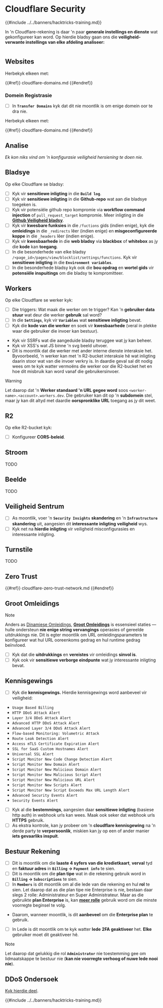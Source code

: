 # Cloudflare Security

{{#include ../../banners/hacktricks-training.md}}

In 'n Cloudflare-rekening is daar 'n paar **generale instellings en dienste** wat gekonfigureer kan word. Op hierdie bladsy gaan ons die **veiligheid-verwante instellings van elke afdeling analiseer:**

<figure><img src="../../images/image (117).png" alt=""><figcaption></figcaption></figure>

## Websites

Herbekyk elkeen met:

{{#ref}}
cloudflare-domains.md
{{#endref}}

### Domein Registrasie

- [ ] In **`Transfer Domains`** kyk dat dit nie moontlik is om enige domein oor te dra nie.

Herbekyk elkeen met:

{{#ref}}
cloudflare-domains.md
{{#endref}}

## Analise

_Ek kon niks vind om 'n konfigurasie veiligheid hersiening te doen nie._

## Bladsye

Op elke Cloudflare se bladsy:

- [ ] Kyk vir **sensitiewe inligting** in die **`Build log`**.
- [ ] Kyk vir **sensitiewe inligting** in die **Github-repo** wat aan die bladsye toegeken is.
- [ ] Kyk vir potensiële github repo kompromie via **workflow command injection** of `pull_request_target` kompromie. Meer inligting in die [**Github Veiligheid bladsy**](../github-security/).
- [ ] Kyk vir **kwesbare funksies** in die `/fuctions` gids (indien enige), kyk die **omleidings** in die `_redirects` lêer (indien enige) en **misgeconfigureerde koppe** in die `_headers` lêer (indien enige).
- [ ] Kyk vir **kwesbaarhede** in die **web bladsy** via **blackbox** of **whitebox** as jy die **kode** kan **toegang**.
- [ ] In die besonderhede van elke bladsy `/<page_id>/pages/view/blocklist/settings/functions`. Kyk vir **sensitiewe inligting** in die **`Environment variables`**.
- [ ] In die besonderhede bladsy kyk ook die **bou opdrag** en **wortel gids** vir **potensiële inspuitings** om die bladsy te kompromitteer.

## **Workers**

Op elke Cloudflare se werker kyk:

- [ ] Die triggers: Wat maak die werker om te trigger? Kan 'n **gebruiker data stuur** wat deur die werker **gebruik** sal word?
- [ ] In die **`Settings`**, kyk vir **`Variables`** wat **sensitiewe inligting** bevat.
- [ ] Kyk die **kode van die werker** en soek vir **kwesbaarhede** (veral in plekke waar die gebruiker die invoer kan bestuur).
- Kyk vir SSRFs wat die aangeduide bladsy teruggee wat jy kan beheer.
- Kyk vir XSS's wat JS binne 'n svg beeld uitvoer.
- Dit is moontlik dat die werker met ander interne dienste interaksie het. Byvoorbeeld, 'n werker kan met 'n R2-bucket interaksie hê wat inligting daarin stoor wat van die invoer verkry is. In daardie geval sal dit nodig wees om te kyk watter vermoëns die werker oor die R2-bucket het en hoe dit misbruik kan word vanaf die gebruikersinvoer.

> [!WARNING]
> Let daarop dat 'n **Werker standaard 'n URL gegee word** soos `<worker-name>.<account>.workers.dev`. Die gebruiker kan dit op 'n **subdomein** stel, maar jy kan dit altyd met daardie **oorspronklike URL** toegang as jy dit weet.

## R2

Op elke R2-bucket kyk:

- [ ] Konfigureer **CORS-beleid**.

## Stroom

TODO

## Beelde

TODO

## Veiligheid Sentrum

- [ ] As moontlik, voer 'n **`Security Insights`** **skandering** en 'n **`Infrastructure`** **skandering** uit, aangesien dit **interessante inligting** **veiligheid** wys.
- [ ] Kyk net na **hierdie inligting** vir veiligheid misconfigurasies en interessante inligting.

## Turnstile

TODO

## **Zero Trust**

{{#ref}}
cloudflare-zero-trust-network.md
{{#endref}}

## Groot Omleidings

> [!NOTE]
> Anders as [Dinamiese Omleidings](https://developers.cloudflare.com/rules/url-forwarding/dynamic-redirects/), [**Groot Omleidings**](https://developers.cloudflare.com/rules/url-forwarding/bulk-redirects/) is essensieel staties — hulle ondersteun **nie enige string vervangings** operasies of gereelde uitdrukkings nie. Dit is egter moontlik om URL omleidingsparameters te konfigureer wat hul URL ooreenkoms gedrag en hul runtime gedrag beïnvloed.

- [ ] Kyk dat die **uitdrukkings** en **vereistes** vir omleidings **sinvol is**.
- [ ] Kyk ook vir **sensitiewe verborge eindpunte** wat jy interessante inligting bevat.

## Kennisgewings

- [ ] Kyk die **kennisgewings.** Hierdie kennisgewings word aanbeveel vir veiligheid:
- `Usage Based Billing`
- `HTTP DDoS Attack Alert`
- `Layer 3/4 DDoS Attack Alert`
- `Advanced HTTP DDoS Attack Alert`
- `Advanced Layer 3/4 DDoS Attack Alert`
- `Flow-based Monitoring: Volumetric Attack`
- `Route Leak Detection Alert`
- `Access mTLS Certificate Expiration Alert`
- `SSL for SaaS Custom Hostnames Alert`
- `Universal SSL Alert`
- `Script Monitor New Code Change Detection Alert`
- `Script Monitor New Domain Alert`
- `Script Monitor New Malicious Domain Alert`
- `Script Monitor New Malicious Script Alert`
- `Script Monitor New Malicious URL Alert`
- `Script Monitor New Scripts Alert`
- `Script Monitor New Script Exceeds Max URL Length Alert`
- `Advanced Security Events Alert`
- `Security Events Alert`
- [ ] Kyk al die **bestemmings**, aangesien daar **sensitiewe inligting** (basiese http auth) in webhook urls kan wees. Maak ook seker dat webhook urls **HTTPS** gebruik.
- [ ] As ekstra kontrole, kan jy probeer om 'n **cloudflare kennisgewing** na 'n derde party te **verpersoonlik**, miskien kan jy op een of ander manier **iets gevaarliks inspuit**.

## Bestuur Rekening

- [ ] Dit is moontlik om die **laaste 4 syfers van die kredietkaart**, **verval** tyd en **faktuur adres** in **`Billing` -> `Payment info`** te sien.
- [ ] Dit is moontlik om die **plan tipe** wat in die rekening gebruik word in **`Billing` -> `Subscriptions`** te sien.
- [ ] In **`Members`** is dit moontlik om al die lede van die rekening en hul **rol** te sien. Let daarop dat as die plan tipe nie Enterprise is nie, bestaan daar slegs 2 rolle: Administrateur en Super Administrateur. Maar as die gebruikte **plan Enterprise** is, kan [**meer rolle**](https://developers.cloudflare.com/fundamentals/account-and-billing/account-setup/account-roles/) gebruik word om die minste voorregte beginsel te volg.
- Daarom, wanneer moontlik, is dit **aanbeveel** om die **Enterprise plan** te gebruik.
- [ ] In Lede is dit moontlik om te kyk watter **lede** **2FA geaktiveer** het. **Elke** gebruiker moet dit geaktiveer hê.

> [!NOTE]
> Let daarop dat gelukkig die rol **`Administrator`** nie toestemming gee om lidmaatskappe te bestuur nie (**kan nie voorregte verhoog of nuwe lede nooi nie**).

## DDoS Ondersoek

[Kyk hierdie deel](cloudflare-domains.md#cloudflare-ddos-protection).

{{#include ../../banners/hacktricks-training.md}}
